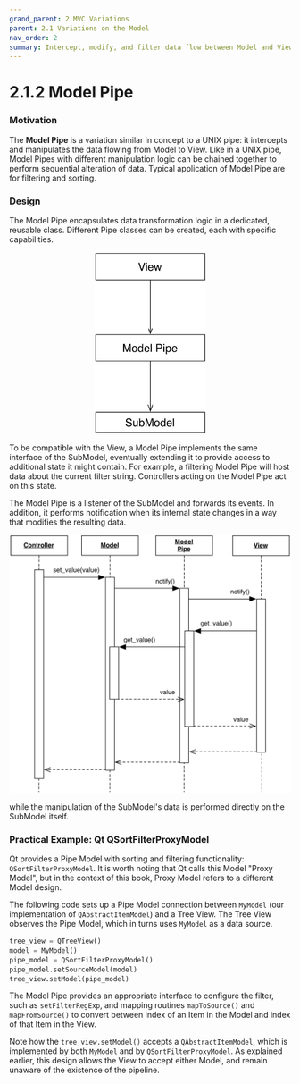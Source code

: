 ```yaml
---
grand_parent: 2 MVC Variations
parent: 2.1 Variations on the Model
nav_order: 2
summary: Intercept, modify, and filter data flow between Model and View.
---
```

# 2.1.2 Model Pipe

### Motivation

The **Model Pipe** is a variation similar in concept to a UNIX pipe: it
intercepts and manipulates the data flowing from Model to View. Like in a UNIX
pipe, Model Pipes with different manipulation logic can be chained together to
perform sequential alteration of data.  Typical application of Model Pipe are
for filtering and sorting.

### Design

The Model Pipe encapsulates data transformation logic in a dedicated,
reusable class. Different Pipe classes can be created, each
with specific capabilities. 

<p align="center">
    <img src="images/model_pipe/model_pipe_design.png" width="200" />
</p>

To be compatible with the View, a Model Pipe implements the same interface 
of the SubModel, eventually extending it to provide access to additional state 
it might contain. For example, a filtering Model Pipe will host data about the
current filter string. Controllers acting on the Model Pipe act on this state. 

The Model Pipe is a listener of the SubModel and forwards its events. In
addition, it performs notification when its internal state changes in a way
that modifies the resulting data.

<p align="center">
    <img src="images/model_pipe/model_pipe.png" />
</p>

while the manipulation of the SubModel's data is performed directly on the
SubModel itself. 

### Practical Example: Qt QSortFilterProxyModel

Qt provides a Pipe Model with sorting and filtering functionality:
``QSortFilterProxyModel``.  It is worth noting that Qt calls this Model "Proxy
Model", but in the context of this book, Proxy Model refers to a different
Model design.

The following code sets up a Pipe Model connection between ``MyModel`` (our
implementation of ``QAbstractItemModel``) and a Tree View.  The Tree View
observes the Pipe Model, which in turns uses ``MyModel`` as a data source.

```python
tree_view = QTreeView()
model = MyModel()
pipe_model = QSortFilterProxyModel()
pipe_model.setSourceModel(model)
tree_view.setModel(pipe_model)
```

The Model Pipe provides an appropriate interface to configure the filter, such as
``setFilterRegExp``, and mapping routines ``mapToSource()`` and ``mapFromSource()`` 
to convert between index of an Item in the Model and index of that Item 
in the View. 

Note how the `tree_view.setModel()` accepts a ``QAbstractItemModel``, which is
implemented by both ``MyModel`` and by ``QSortFilterProxyModel``. As explained
earlier, this design allows the View to accept either Model, and remain unaware
of the existence of the pipeline.

